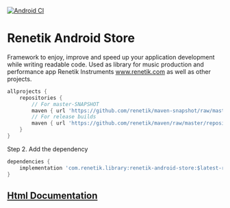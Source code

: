 [![Android CI](https://github.com/renetik/renetik-android-store/workflows/AndroidCI/badge.svg)](https://github.com/renetik/renetik-android-store/workflows/AndroidCI/badge.svg)
# Renetik Android Store
Framework to enjoy, improve and speed up your application development while writing readable code.
Used as library for music production and performance app Renetik Instruments www.renetik.com as well as other projects.

```gradle
allprojects {
    repositories {
        // For master-SNAPSHOT
        maven { url 'https://github.com/renetik/maven-snapshot/raw/master/repository' }
        // For release builds
        maven { url 'https://github.com/renetik/maven/raw/master/repository' }
    }
}
```
Step 2. Add the dependency
```gradle
dependencies {
    implementation 'com.renetik.library:renetik-android-store:$latest-renetik-android-release'
}
```

## [Html Documentation](https://renetik.github.io/renetik-android-store/)
